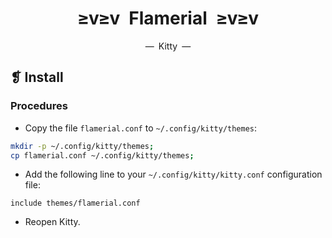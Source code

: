 <h1 align="center">≥v≥v&ensp;Flamerial&ensp;≥v≥v</h1>
<p align="center">—&ensp;Kitty&ensp;—</p>

## ❡ Install
### Procedures
- Copy the file `flamerial.conf` to `~/.config/kitty/themes`:
```zsh
mkdir -p ~/.config/kitty/themes;
cp flamerial.conf ~/.config/kitty/themes;
```
- Add the following line to your `~/.config/kitty/kitty.conf` configuration file:
```
include themes/flamerial.conf
```
- Reopen Kitty.
